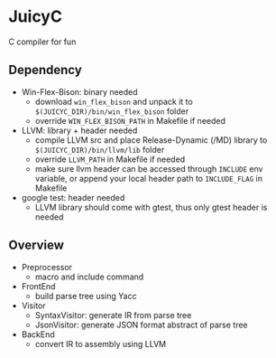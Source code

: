 # JuicyC
C compiler for fun

## Dependency

-	Win-Flex-Bison: binary needed
	-	download `win_flex_bison` and unpack it to `$(JUICYC_DIR)/bin/win_flex_bison` folder
	- override `WIN_FLEX_BISON_PATH` in Makefile if needed
-	LLVM: library + header needed
	-	compile LLVM src and place Release-Dynamic (/MD) library to `$(JUICYC_DIR)/bin/llvm/lib` folder
	-	override `LLVM_PATH` in Makefile if needed
	-	make sure llvm header can be accessed through `INCLUDE` env variable, or append your local header path to `INCLUDE_FLAG` in Makefile
-	google test: header needed
	-	LLVM library should come with gtest, thus only gtest header is needed

## Overview

-	Preprocessor
	-	macro and include command
-	FrontEnd
	-	build parse tree using Yacc
-	Visitor
	-	SyntaxVisitor: generate IR from parse tree
	- JsonVisitor: generate JSON format abstract of parse tree
-	BackEnd
	-	convert IR to assembly using LLVM
	